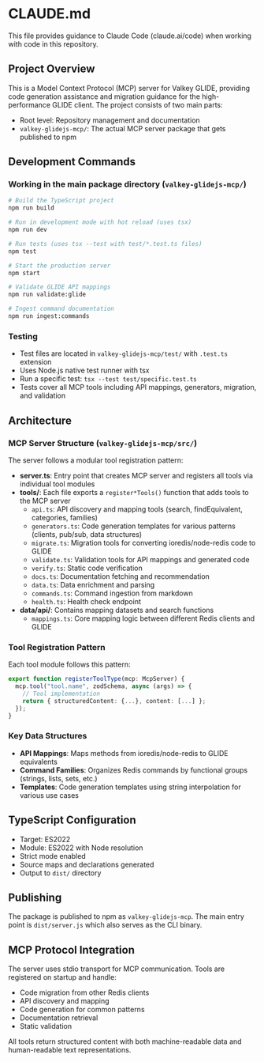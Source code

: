 # CLAUDE.md

This file provides guidance to Claude Code (claude.ai/code) when working with code in this repository.

## Project Overview

This is a Model Context Protocol (MCP) server for Valkey GLIDE, providing code generation assistance and migration guidance for the high-performance GLIDE client. The project consists of two main parts:

- Root level: Repository management and documentation
- `valkey-glidejs-mcp/`: The actual MCP server package that gets published to npm

## Development Commands

### Working in the main package directory (`valkey-glidejs-mcp/`)

```bash
# Build the TypeScript project
npm run build

# Run in development mode with hot reload (uses tsx)
npm run dev

# Run tests (uses tsx --test with test/*.test.ts files)
npm test

# Start the production server
npm start

# Validate GLIDE API mappings
npm run validate:glide

# Ingest command documentation
npm run ingest:commands
```

### Testing

- Test files are located in `valkey-glidejs-mcp/test/` with `.test.ts` extension
- Uses Node.js native test runner with tsx
- Run a specific test: `tsx --test test/specific.test.ts`
- Tests cover all MCP tools including API mappings, generators, migration, and validation

## Architecture

### MCP Server Structure (`valkey-glidejs-mcp/src/`)

The server follows a modular tool registration pattern:

- **server.ts**: Entry point that creates MCP server and registers all tools via individual tool modules
- **tools/**: Each file exports a `register*Tools()` function that adds tools to the MCP server
  - `api.ts`: API discovery and mapping tools (search, findEquivalent, categories, families)
  - `generators.ts`: Code generation templates for various patterns (clients, pub/sub, data structures)
  - `migrate.ts`: Migration tools for converting ioredis/node-redis code to GLIDE
  - `validate.ts`: Validation tools for API mappings and generated code
  - `verify.ts`: Static code verification
  - `docs.ts`: Documentation fetching and recommendation
  - `data.ts`: Data enrichment and parsing
  - `commands.ts`: Command ingestion from markdown
  - `health.ts`: Health check endpoint
- **data/api/**: Contains mapping datasets and search functions
  - `mappings.ts`: Core mapping logic between different Redis clients and GLIDE

### Tool Registration Pattern

Each tool module follows this pattern:

```typescript
export function registerToolType(mcp: McpServer) {
  mcp.tool("tool.name", zodSchema, async (args) => {
    // Tool implementation
    return { structuredContent: {...}, content: [...] };
  });
}
```

### Key Data Structures

- **API Mappings**: Maps methods from ioredis/node-redis to GLIDE equivalents
- **Command Families**: Organizes Redis commands by functional groups (strings, lists, sets, etc.)
- **Templates**: Code generation templates using string interpolation for various use cases

## TypeScript Configuration

- Target: ES2022
- Module: ES2022 with Node resolution
- Strict mode enabled
- Source maps and declarations generated
- Output to `dist/` directory

## Publishing

The package is published to npm as `valkey-glidejs-mcp`. The main entry point is `dist/server.js` which also serves as the CLI binary.

## MCP Protocol Integration

The server uses stdio transport for MCP communication. Tools are registered on startup and handle:

- Code migration from other Redis clients
- API discovery and mapping
- Code generation for common patterns
- Documentation retrieval
- Static validation

All tools return structured content with both machine-readable data and human-readable text representations.
